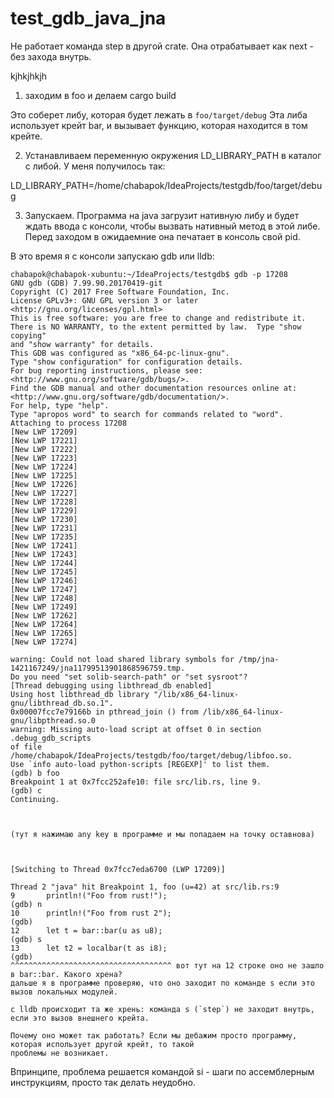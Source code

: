 # test_gdb_java_jna
Не работает команда step в другой crate. Она отрабатывает как next - без захода внутрь.


kjhkjhkjh

1. заходим в foo и делаем
    cargo build

Это соберет либу, которая будет лежать в `foo/target/debug`
Эта либа использует крейт bar, и вызывает функцию, которая находится в том крейте.

2. Устанавливаем переменную окружения LD_LIBRARY_PATH в каталог с либой. У меня получилось так:

LD_LIBRARY_PATH=/home/chabapok/IdeaProjects/testgdb/foo/target/debug

3. Запускаем. Программа на java загрузит нативную либу и будет ждать ввода с консоли, чтобы вызвать нативный метод
в этой либе. Перед заходом в ожидаемние она печатает в консоль свой pid.

В это время я с консоли запускаю gdb или lldb:
```
chabapok@chabapok-xubuntu:~/IdeaProjects/testgdb$ gdb -p 17208
GNU gdb (GDB) 7.99.90.20170419-git
Copyright (C) 2017 Free Software Foundation, Inc.
License GPLv3+: GNU GPL version 3 or later <http://gnu.org/licenses/gpl.html>
This is free software: you are free to change and redistribute it.
There is NO WARRANTY, to the extent permitted by law.  Type "show copying"
and "show warranty" for details.
This GDB was configured as "x86_64-pc-linux-gnu".
Type "show configuration" for configuration details.
For bug reporting instructions, please see:
<http://www.gnu.org/software/gdb/bugs/>.
Find the GDB manual and other documentation resources online at:
<http://www.gnu.org/software/gdb/documentation/>.
For help, type "help".
Type "apropos word" to search for commands related to "word".
Attaching to process 17208
[New LWP 17209]
[New LWP 17221]
[New LWP 17222]
[New LWP 17223]
[New LWP 17224]
[New LWP 17225]
[New LWP 17226]
[New LWP 17227]
[New LWP 17228]
[New LWP 17229]
[New LWP 17230]
[New LWP 17231]
[New LWP 17235]
[New LWP 17241]
[New LWP 17243]
[New LWP 17244]
[New LWP 17245]
[New LWP 17246]
[New LWP 17247]
[New LWP 17248]
[New LWP 17249]
[New LWP 17262]
[New LWP 17264]
[New LWP 17265]
[New LWP 17274]

warning: Could not load shared library symbols for /tmp/jna-1421167249/jna11799513901868596759.tmp.
Do you need "set solib-search-path" or "set sysroot"?
[Thread debugging using libthread_db enabled]
Using host libthread_db library "/lib/x86_64-linux-gnu/libthread_db.so.1".
0x00007fcc7e79166b in pthread_join () from /lib/x86_64-linux-gnu/libpthread.so.0
warning: Missing auto-load script at offset 0 in section .debug_gdb_scripts
of file /home/chabapok/IdeaProjects/testgdb/foo/target/debug/libfoo.so.
Use `info auto-load python-scripts [REGEXP]' to list them.
(gdb) b foo
Breakpoint 1 at 0x7fcc252afe10: file src/lib.rs, line 9.
(gdb) c
Continuing.



(тут я нажимаю any key в программе и мы попадаем на точку оставнова)



[Switching to Thread 0x7fcc7eda6700 (LWP 17209)]

Thread 2 "java" hit Breakpoint 1, foo (u=42) at src/lib.rs:9
9	    println!("Foo from rust!");
(gdb) n
10	    println!("Foo from rust 2");
(gdb)
12	    let t = bar::bar(u as u8);
(gdb) s
13	    let t2 = localbar(t as i8);
(gdb)
^^^^^^^^^^^^^^^^^^^^^^^^^^^^^^^^^^^^ вот тут на 12 строке оно не зашло в bar::bar. Какого хрена?
дальше я в программе проверяю, что оно заходит по команде s если это вызов локальных модулей.

c lldb происходит та же хрень: команда s (`step`) не заходит внутрь, если это вызов внешнего крейта.

Почему оно может так работать? Если мы дебажим просто программу, которая использует другой крейт, то такой
проблемы не возникает.
```

Впринципе, проблема решается командой si - шаги по ассемблерным инструкциям, просто так делать неудобно.